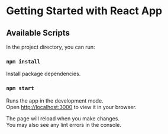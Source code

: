 # Getting Started with React App

## Available Scripts

In the project directory, you can run:

### `npm install`

Install package dependencies.

### `npm start`

Runs the app in the development mode.\
Open [http://localhost:3000](http://localhost:3000) to view it in your browser.

The page will reload when you make changes.\
You may also see any lint errors in the console.






